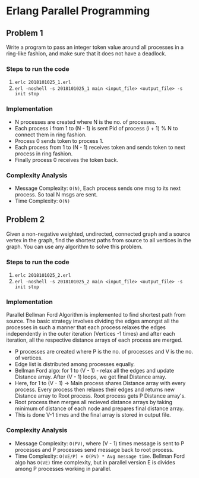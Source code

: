 # Erlang Parallel Programming

## Problem 1

Write a program to pass an integer token value around all processes in a ring-like fashion, and make sure that it does not have a deadlock.

### Steps to run the code

1. `erlc 2018101025_1.erl`
2. `erl -noshell -s 2018101025_1 main <input_file> <output_file> -s init stop`

### Implementation

- N processes are created where N is the no. of processes.
- Each process i from 1 to (N - 1) is sent Pid of process (i + 1) % N to connect them in ring fashion.
- Process 0 sends token to process 1.
- Each process from 1 to (N - 1) receives token and sends token to next process in ring fashion.
- Finally process 0 receives the token back.

### Complexity Analysis

- Message Complexity: `O(N)`, Each process sends one msg to its next process. So toal N msgs are sent.
- Time Complexity: `O(N)`

## Problem 2

Given a non-negative weighted, undirected, connected graph and a source vertex in the graph, find the shortest paths from source to all vertices in the graph. You can use any algorithm to solve this problem.

### Steps to run the code

1. `erlc 2018101025_2.erl`
2. `erl -noshell -s 2018101025_2 main <input_file> <output_file> -s init stop`

### Implementation

Parallel Bellman Ford Algorithm is implemented to find shortest path from source. The basic strategy involves dividing the edges amongst all the processes in such a manner that each process relaxes the edges independently in the outer iteration (Vertices -1 times) and after each iteration, all the respective distance arrays of each process are merged.

- P processes are created where P is the no. of processes and V is the no. of vertices.
- Edge list is distributed among processes equally.
- Bellman Ford algo: for 1 to (V - 1) - relax all the edges and update Distance array. After (V - 1) loops, we get final Distance array.
- Here, for 1 to (V - 1) -> Main process shares Distance array with every process. Every process then relaxes their edges and returns new Distance array to Root process. Root process gets P Distance array's.
- Root process then merges all recieved distance arrays by taking minimum of distance of each node and prepares final distance array.
- This is done V-1 times and the final array is stored in output file.

### Complexity Analysis

- Message Complexity: `O(PV)`,
  where (V - 1) times message is sent to P processes and P processes send message back to root process.
- Time Complexity: `O(VE/P) + O(PV) * Avg message time`. Bellman Ford algo has `O(VE)` time complexity, but in parallel version E is divides among P processes working in parallel.
